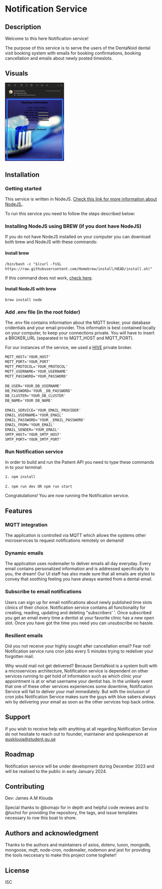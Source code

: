 # Notification Service

## Description
Welcome to this here Notification service! 

The purpose of this service is to serve the users of the DentaNoid dental visit booking system with emails for booking confirmations, booking cancellation and emails about newly posted timeslots.


## Visuals
<img src="bookingConfirmation.png" alt="Booking confirmation email image" width="195" />


## Installation
### Getting started

This service is written in NodeJS. [Check this link for more information about NodeJS.](https://nodejs.org/en).

To run this service you need to follow the steps described below:

### Installing NodeJS using BREW (if you dont have NodeJS)

If you do not have NodeJS installed on your computer you can download both brew and NodeJS with these commands:

#### Install brew
```
/bin/bash -c "$(curl -fsSL https://raw.githubusercontent.com/Homebrew/install/HEAD/install.sh)"
``````

If this command does not work, [check here](https://brew.sh/).

#### Install NodeJS with brew
```
brew install node
``````

### Add .env file (in the root folder)
The .env file contains information about the MQTT broker, your database cridentials and your email provider. This informatin is best contained locally on your computer, to keep your connections private. You will have to insert a BROKER_URL (separated in to MQTT_HOST and MQTT_PORT).

For our instances of the service, we used a [HIVE](https://www.hivemq.com/mqtt/) private broker.

```
MQTT_HOST='YOUR_HOST'
MQTT_PORT='YOUR_PORT'
MQTT_PROTOCOL='YOUR_PROTOCOL'
MQTT_USERNAME='YOUR_USERNAME'
MQTT_PASSWORD='YOUR_PASSWORD'

DB_USER='YOUR_DB_USERNAME'
DB_PASSWORD='YOUR__DB_PASSWORD'
DB_CLUSTER='YOUR_DB_CLUSTER'
DB_NAME='YOUR DB_NAME'

EMAIL_SERVICE='YOUR_EMAIL_PROVIDER'
EMAIL_USERNAME='YOUR_EMAIL'
EMAIL_PASSWORD='YOUR__EMAIL_PASSWORD'
EMAIL_FROM='YOUR_EMAIL'
EMAIL_SENDER='YOUR_EMAIL'
SMTP_HOST='YOUR_SMTP_HOST'
SMTP_PORT='YOUR_SMTP_PORT'
```

### Run Notification service
In order to build and run the Patient API you need to type these commands in to your terminal:


```
1. npm install

2. npm run dev OR npm run start
```
Congratulations! You are now running the Notification service.

## Features
### MQTT integration
The application is controlled via MQTT which allows the systems other microservices to request notifications remotely on demand!

### Dynamic emails
The application uses nodemailer to deliver emails all day everyday. Every email contains personalized information and is addressed specifically to you, the dream! Our UI staff has also made sure that all emails are styled to convey that soothing  feeling you have always wanted from a dental email.

### Subscribe to email notifications
Users can sign up for email notifications about newly published time slots clinics of their choice. Notification service contains all functionality for creating, reading, updating and deleting "subscribers' '. Once subscribed you get an email every time a dentist at your favorite clinic has a new open slot. Once you have got the time you need you can unsubscribe no hassle.

### Resilient emails
Did you not receive your highly sought after cancellation email? Fear not! Notification service runs cron jobs every 5 minutes trying to redeliver your forgotten mail. 

Why would mail not get delivered?
Because DentaNoid is a system built with a microservices architecture, Notification service is dependent on other services running to get hold of information such as which clinic your appointment is at or what username your dentist has. In the unlikely event that one of these other services experiences some downtime, Notification Service will fail to deliver your mail immediately. But with the inclusion of cron jobs Notification Service makes sure the guys with blue sabers always win by delivering your email as soon as the other services hop back online. 

## Support
If you wish to receive help with anything at all regarding Notification Service do not hesitate to reach out to founder, maintainer and spokesperson at gusklouja@student.gu.se

## Roadmap
Notification service will be under development during December 2023 and will be realised to the public in early January 2024. 
## Contributing
Dev: James A.M Klouda

Special thanks to @bomajo for in depth and helpful code reviews and to @luchol for providing the repository, the tags, and issue templates necessary to row this boat to shore.

## Authors and acknowledgment
Thanks to the authors and maintainers of axios, dotenv, luxon, mongodb, mongoose, mqtt, node-cron, nodemailer, nodemon and jest for providing the tools neccesary to make this project come togheter!

## License
ISC 
